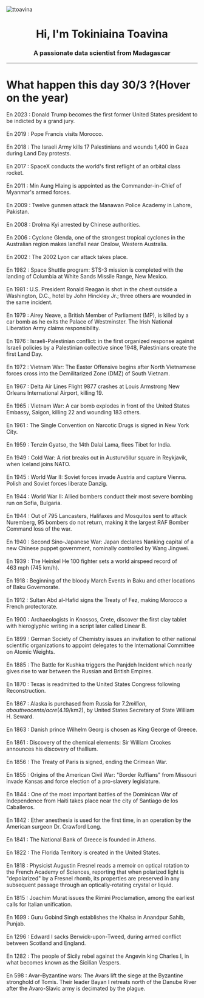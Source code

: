 
<p align="left"> <img src="https://komarev.com/ghpvc/?username=ttoavina&label=Profile%20views&color=0e75b6&style=flat" alt="ttoavina" /> </p>
<h1 align="center">Hi, I'm Tokiniaina Toavina</h1>
<h3 align="center">A passionate data scientist from Madagascar</h3>
    
<hr/>
<h1> What happen this day 30/3 ?(Hover on the year)</h1>

En 2023 : Donald Trump becomes the first former United States president to be indicted by a grand jury.
<br/><br/>
En 2019 : Pope Francis visits Morocco.
<br/><br/>
En 2018 : The Israeli Army kills 17 Palestinians and wounds 1,400 in Gaza during Land Day protests.
<br/><br/>
En 2017 : SpaceX conducts the world's first reflight of an orbital class rocket.
<br/><br/>
En 2011 : Min Aung Hlaing is appointed as the Commander-in-Chief of Myanmar's armed forces.
<br/><br/>
En 2009 : Twelve gunmen attack the Manawan Police Academy in Lahore, Pakistan.
<br/><br/>
En 2008 : Drolma Kyi arrested by Chinese authorities.
<br/><br/>
En 2006 : Cyclone Glenda, one of the strongest tropical cyclones in the Australian region makes landfall near Onslow, Western Australia.
<br/><br/>
En 2002 : The 2002 Lyon car attack takes place.
<br/><br/>
En 1982 : Space Shuttle program: STS-3 mission is completed with the landing of Columbia at White Sands Missile Range, New Mexico.
<br/><br/>
En 1981 : U.S. President Ronald Reagan is shot in the chest outside a Washington, D.C., hotel by John Hinckley Jr.; three others are wounded in the same incident.
<br/><br/>
En 1979 : Airey Neave, a British Member of Parliament (MP), is killed by a car bomb as he exits the Palace of Westminster. The Irish National Liberation Army claims responsibility.
<br/><br/>
En 1976 : Israeli-Palestinian conflict: in the first organized response against Israeli policies by a Palestinian collective since 1948, Palestinians create the first Land Day.
<br/><br/>
En 1972 : Vietnam War: The Easter Offensive begins after North Vietnamese forces cross into the Demilitarized Zone (DMZ) of South Vietnam.
<br/><br/>
En 1967 : Delta Air Lines Flight 9877 crashes at Louis Armstrong New Orleans International Airport, killing 19.
<br/><br/>
En 1965 : Vietnam War: A car bomb explodes in front of the United States Embassy, Saigon, killing 22 and wounding 183 others.
<br/><br/>
En 1961 : The Single Convention on Narcotic Drugs is signed in New York City.
<br/><br/>
En 1959 : Tenzin Gyatso, the 14th Dalai Lama, flees Tibet for India.
<br/><br/>
En 1949 : Cold War: A riot breaks out in Austurvöllur square in Reykjavík, when Iceland joins NATO.
<br/><br/>
En 1945 : World War II: Soviet forces invade Austria and capture Vienna. Polish and Soviet forces liberate Danzig.
<br/><br/>
En 1944 : World War II: Allied bombers conduct their most severe bombing run on Sofia, Bulgaria.
<br/><br/>
En 1944 : Out of 795 Lancasters, Halifaxes and Mosquitos sent to attack Nuremberg, 95 bombers do not return, making it the largest RAF Bomber Command loss of the war.
<br/><br/>
En 1940 : Second Sino-Japanese War: Japan declares Nanking capital of a new Chinese puppet government, nominally controlled by Wang Jingwei.
<br/><br/>
En 1939 : The Heinkel He 100 fighter sets a world airspeed record of 463 mph (745 km/h).
<br/><br/>
En 1918 : Beginning of the bloody March Events in Baku and other locations of Baku Governorate.
<br/><br/>
En 1912 : Sultan Abd al-Hafid signs the Treaty of Fez, making Morocco a French protectorate.
<br/><br/>
En 1900 : Archaeologists in Knossos, Crete, discover the first clay tablet with hieroglyphic writing in a script later called Linear B.
<br/><br/>
En 1899 : German Society of Chemistry issues an invitation to other national scientific organizations to appoint delegates to the International Committee on Atomic Weights.
<br/><br/>
En 1885 : The Battle for Kushka triggers the Panjdeh Incident which nearly gives rise to war between the Russian and British Empires.
<br/><br/>
En 1870 : Texas is readmitted to the United States Congress following Reconstruction.
<br/><br/>
En 1867 : Alaska is purchased from Russia for $7.2 million, about two cents/acre ($4.19/km2), by United States Secretary of State William H. Seward.
<br/><br/>
En 1863 : Danish prince Wilhelm Georg is chosen as King George of Greece.
<br/><br/>
En 1861 : Discovery of the chemical elements: Sir William Crookes announces his discovery of thallium.
<br/><br/>
En 1856 : The Treaty of Paris is signed, ending the Crimean War.
<br/><br/>
En 1855 : Origins of the American Civil War: "Border Ruffians" from Missouri invade Kansas and force election of a pro-slavery legislature.
<br/><br/>
En 1844 : One of the most important battles of the Dominican War of Independence from Haiti takes place near the city of Santiago de los Caballeros.
<br/><br/>
En 1842 : Ether anesthesia is used for the first time, in an operation by the American surgeon Dr. Crawford Long.
<br/><br/>
En 1841 : The National Bank of Greece is founded in Athens.
<br/><br/>
En 1822 : The Florida Territory is created in the United States.
<br/><br/>
En 1818 : Physicist Augustin Fresnel reads a memoir on optical rotation to the French Academy of Sciences, reporting that when polarized light is "depolarized" by a Fresnel rhomb, its properties are preserved in any subsequent passage through an optically-rotating crystal or liquid.
<br/><br/>
En 1815 : Joachim Murat issues the Rimini Proclamation, among the earliest calls for Italian unification.
<br/><br/>
En 1699 : Guru Gobind Singh establishes the Khalsa in Anandpur Sahib, Punjab.
<br/><br/>
En 1296 : Edward I sacks Berwick-upon-Tweed, during armed conflict between Scotland and England.
<br/><br/>
En 1282 : The people of Sicily rebel against the Angevin king Charles I, in what becomes known as the Sicilian Vespers.
<br/><br/>
En 598 : Avar–Byzantine wars: The Avars lift the siege at the Byzantine stronghold of Tomis. Their leader Bayan I retreats north of the Danube River after the Avaro-Slavic army is decimated by the plague.
<br/><br/>
